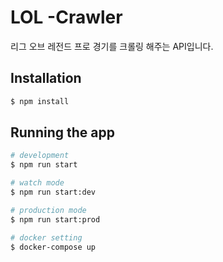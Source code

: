 # LOL -Crawler

리그 오브 레전드 프로 경기를 크롤링 해주는 API입니다.

## Installation

```bash
$ npm install
```

## Running the app

```bash
# development
$ npm run start

# watch mode
$ npm run start:dev

# production mode
$ npm run start:prod

# docker setting
$ docker-compose up
```
